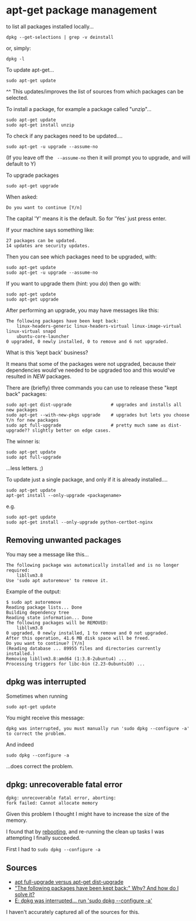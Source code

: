 ﻿# apt-get package management

to list all packages installed locally...


    dpkg --get-selections | grep -v deinstall

or, simply:

    dpkg -l


To update apt-get...

    sudo apt-get update

^^ This updates/improves the list of sources from which packages can be selected.

To install a package, for example a package called "unzip"...

    sudo apt-get update
    sudo apt-get install unzip

To check if any packages need to be updated....

    sudo apt-get -u upgrade --assume-no

(If you leave off the ` --assume-no` then it will prompt you to upgrade, and will default to Y)

To upgrade packages

    sudo apt-get upgrade


When asked:

```plaintext
Do you want to continue [Y/n]
```

The capital 'Y' means it is the default. So for 'Yes' just press enter.


If your machine says something like:

```plaintext
27 packages can be updated.
14 updates are security updates.
```

Then you can see which packages need to be upgraded, with:

	sudo apt-get update
	sudo apt-get -u upgrade --assume-no

If you want to upgrade them (hint: you *do*) then go with:

	sudo apt-get update
	sudo apt-get upgrade

After performing an upgrade, you may have messages like this:

	The following packages have been kept back:
		linux-headers-generic linux-headers-virtual linux-image-virtual linux-virtual snapd
		ubuntu-core-launcher
	0 upgraded, 0 newly installed, 0 to remove and 6 not upgraded.


What is this 'kept back' business?

It means that some of the packages were not upgraded, because their dependencies would've needed to be upgraded too and this would've resulted in *NEW* packages.

There are (briefly) three commands you can use to release these "kept back" packages:

	sudo apt-get dist-upgrade				# upgrades and installs all new packages
	sudo apt-get --with-new-pkgs upgrade	# upgrades but lets you choose Y/n for new packages
	sudo apt full-upgrade					# pretty much same as dist-upgrade?? slightly better on edge cases.

The winner is:


	sudo apt-get update
	sudo apt full-upgrade

...less letters. ;)

To update just a single package, and only if it is already installed....

	sudo apt-get update
	apt-get install --only-upgrade <packagename>

e.g.

	sudo apt-get update
	sudo apt-get install --only-upgrade python-certbot-nginx


## Removing unwanted packages

You may see a message like this...

	The following package was automatically installed and is no longer required:
		libllvm3.8
	Use 'sudo apt autoremove' to remove it.

Example of the output:

	$ sudo apt autoremove
	Reading package lists... Done
	Building dependency tree
	Reading state information... Done
	The following packages will be REMOVED:
		libllvm3.8
	0 upgraded, 0 newly installed, 1 to remove and 0 not upgraded.
	After this operation, 41.6 MB disk space will be freed.
	Do you want to continue? [Y/n]
	(Reading database ... 89955 files and directories currently installed.)
	Removing libllvm3.8:amd64 (1:3.8-2ubuntu4) ...
	Processing triggers for libc-bin (2.23-0ubuntu10) ...


## dpkg was interrupted

Sometimes when running

	sudo apt-get update

You might receive this message:

	dpkg was interrupted, you must manually run 'sudo dpkg --configure -a' to correct the problem.

And indeed

	sudo dpkg --configure -a

...does correct the problem.


## dpkg: unrecoverable fatal error

	dpkg: unrecoverable fatal error, aborting:
	fork failed: Cannot allocate memory

Given this problem I thought I might have to increase the size of the memory.

I found that by [rebooting](reboot.md), and re-running the clean up tasks I was attempting I finally succeeded.

First I had to `sudo dpkg --configure -a`

## Sources

* [apt full-upgrade versus apt-get dist-upgrade](https://askubuntu.com/questions/770135/apt-full-upgrade-versus-apt-get-dist-upgrade)
* ["The following packages have been kept back:" Why? And how do I solve it?](http://askubuntu.com/questions/601/the-following-packages-have-been-kept-back-why-and-how-do-i-solve-it/185402#185402)
* [E: dpkg was interrupted... run 'sudo dpkg --configure -a'](https://askubuntu.com/questions/163200/e-dpkg-was-interrupted-run-sudo-dpkg-configure-a)

I haven't accurately captured all of the sources for this.